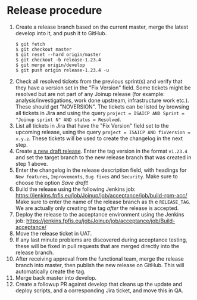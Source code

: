 Release procedure
=================

1. Create a release branch based on the current master, merge the latest develop
   into it, and push it to GitHub.
   ```
   $ git fetch
   $ git checkout master
   $ git reset --hard origin/master
   $ git checkout -b release-1.23.4
   $ git merge origin/develop
   $ git push origin release-1.23.4 -u
   ```
1. Check all resolved tickets from the previous sprint(s) and verify that they
   have a version set in the "Fix Version" field. Some tickets might be resolved
   but are not part of any Joinup release (for example: analysis/investigations,
   work done upstream, infrastructure work etc.). These should get "NOVERSION".
   The tickets can be listed by browsing all tickets in Jira and using the query
   `project = ISAICP AND Sprint = "Joinup sprint N" AND status = Resolved`.
1. List all tickets in Jira that have the "Fix Version" field set to the
   upcoming release, using the query `project = ISAICP AND fixVersion = x.y.z`.
   These tickets will be used to create the changelog in the next step.
1. Create [a new draft
   release](https://github.com/ec-europa/joinup-dev/releases/new). Enter the tag
   version in the format `v1.23.4` and set the target branch to the new release
   branch that was created in step 1 above.
1. Enter the changelog in the release description field, with headings for `New
   features`, `Improvements`, `Bug fixes` and `Security`. Make sure to choose
   the option *Save draft*!
1. Build the release using the following Jenkins job:
   https://jenkins.fpfis.eu/job/Joinup/job/acceptance/job/build-rpm-acc/
   Make sure to enter the name of the release branch as th e `RELEASE_TAG`. We
   are actually only creating the tag _after_ the release is accepted.
1. Deploy the release to the acceptance environment using the Jenkins job:
   https://jenkins.fpfis.eu/job/Joinup/job/acceptance/job/Build-acceptance/
1. Move the release ticket in UAT.
1. If any last minute problems are discovered during acceptance testing, these
   will be fixed in pull requests that are merged directly into the release
   branch.
1. After receiving approval from the functional team, merge the release branch
   into master, then publish the new release on GitHub. This will automatically
   create the tag.
1. Merge back master into develop.
1. Create a followup PR against develop that cleans up the update and deploy
   scripts, and a corresponding Jira ticket, and move this in QA.
